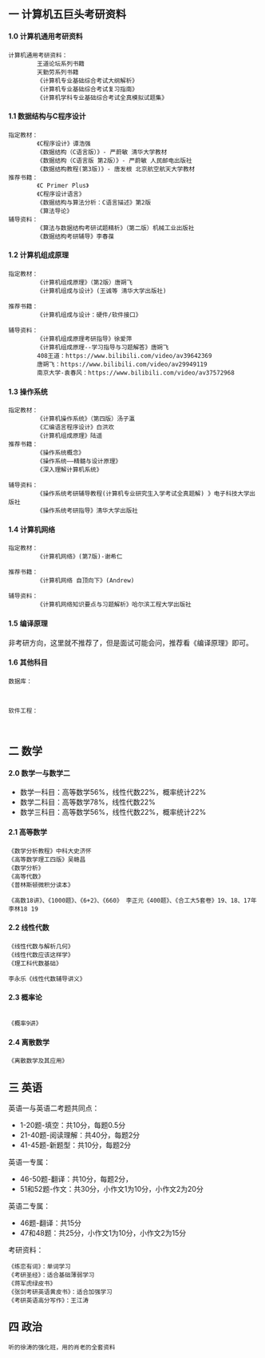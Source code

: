 ## 一 计算机五巨头考研资料

#### 1.0 计算机通用考研资料

```
计算机通用考研资料：
        王道论坛系列书籍
        天勤劳系列书籍
        《计算机专业基础综合考试大纲解析》
        《计算机专业基础综合考试复习指南》
        《计算机学科专业基础综合考试全真模拟试题集》
```

#### 1.1 数据结构与C程序设计

```
指定教材：
        《C程序设计》谭浩强
        《数据结构（C语言版）》- 严蔚敏 清华大学教材
        《数据结构（C语言版 第2版）》- 严蔚敏 人民邮电出版社
        《数据结构教程(第3版)》- 唐发根 北京航空航天大学教材
推荐书籍：
        《C Primer Plus》
        《C程序设计语言》
        《数据结构与算法分析：C语言描述》第2版
        《算法导论》
辅导资料：
        《算法与数据结构考研试题精析》（第二版）机械工业出版社 
        《数据结构考研辅导》李春葆
```

#### 1.2 计算机组成原理

```
指定教材：
        《计算机组成原理》（第2版）唐朔飞 
        《计算机组成与设计》(王诚等 清华大学出版社)

推荐书籍：
        《计算机组成与设计：硬件/软件接口》

辅导资料：
        《计算机组成原理考研指导》徐爱萍
        《计算机组成原理--学习指导与习题解答》唐朔飞
        408王道：https://www.bilibili.com/video/av39642369
        唐朔飞：https://www.bilibili.com/video/av29949119
        南京大学-袁春风：https://www.bilibili.com/video/av37572968
```

#### 1.3 操作系统

```
指定教材：
        《计算机操作系统》（第四版）汤子瀛
        《汇编语言程序设计》白洪欢
        《计算机组成原理》陆遥
推荐书籍：
        《操作系统概念》
        《操作系统——精髓与设计原理》
        《深入理解计算机系统》

辅导资料：
        《操作系统考研辅导教程(计算机专业研究生入学考试全真题解) 》电子科技大学出版社 
        《操作系统考研指导》清华大学出版社
```

#### 1.4 计算机网络

```
指定教材：
        《计算机网络》(第7版)-谢希仁

推荐书籍：
        《计算机网络 自顶向下》(Andrew)

辅导资料：
        《计算机网络知识要点与习题解析》哈尔滨工程大学出版社 
```

#### 1.5 编译原理

非考研方向，这里就不推荐了，但是面试可能会问，推荐看《编译原理》即可。

#### 1.6 其他科目

```
数据库：



软件工程：



```

## 二 数学

#### 2.0 数学一与数学二

- 数学一科目：高等数学56%，线性代数22%，概率统计22%
- 数学二科目：高等数学78%，线性代数22%
- 数学三科目：高等数学56%，线性代数22%，概率统计22%

#### 2.1 高等数学

```     
《数学分析教程》中科大史济怀
《高等数学理工四版》吴赣昌
《数学分析》
《高等代数》
《普林斯顿微积分读本》

《高数18讲》、《1000题》、《6+2》、《660》 李正元《400题》、《合工大5套卷》19、18、17年 李林18 19
```

#### 2.2 线性代数
```
《线性代数与解析几何》
《线性代数应该这样学》
《理工科代数基础》

李永乐《线性代数辅导讲义》
```

#### 2.3 概率论
```

《概率9讲》
```

#### 2.4 离散数学
```
《离散数学及其应用》
```

## 三 英语

英语一与英语二考题共同点：
- 1-20题-填空：共10分，每题0.5分
- 21-40题-阅读理解：共40分，每题2分
- 41-45题-新题型：共10分，每题2分

英语一专属：
- 46-50题-翻译：共10分，每题2分，
- 51和52题-作文：共30分，小作文1为10分，小作文2为20分

英语二专属：
- 46题-翻译：共15分
- 47和48题：共25分，小作文1为10分，小作文2为15分

考研资料：
```
《练恋有词》：单词学习
《考研圣经》：适合基础薄弱学习
《蒋军虎绿皮书》
《张剑考研英语黄皮书》：适合加强学习
《考研英语高分写作》：王江涛
```

## 四 政治

```
听的徐涛的强化班，用的肖老的全套资料
```
